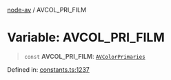 [node-av](../globals.md) / AVCOL\_PRI\_FILM

# Variable: AVCOL\_PRI\_FILM

> `const` **AVCOL\_PRI\_FILM**: [`AVColorPrimaries`](../type-aliases/AVColorPrimaries.md)

Defined in: [constants.ts:1237](https://github.com/seydx/av/blob/f8631fc881b394300b1479f511d55cf1c370a87f/src/constants/constants.ts#L1237)
